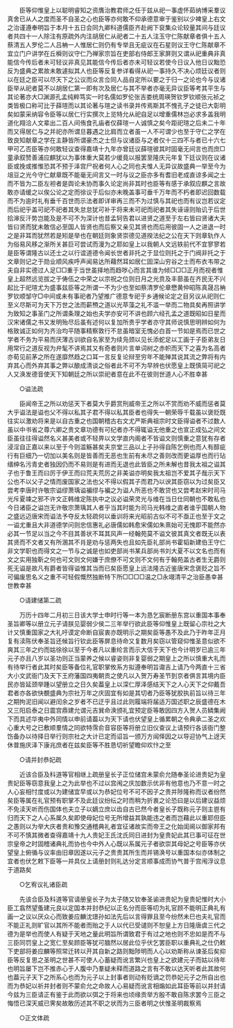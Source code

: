 <!-- { "loadSidebar": true } -->
　　臣等仰惟皇上以聪明睿知之资膺治教君师之任于兹从祀一事虚怀茹纳博采羣议真舍已从人之度而圣不自圣之心也臣等亦何敢不仰承德意审于鉴别以少裨皇上右文之治谨遵奉明旨于本月十五日会同九卿科道儒臣齐赴阙下裒集众论较量其间与廷议者共四十一人除注有原疏外内注胡居仁从祀者二十五人注玉守仁陈献章者俱十五人蔡清五人罗伦二人吕柟一人惟居仁则仍有专举且无疵议在石星则议王守仁陈献章不宜立门户讲学在丘橓则议守仁乃禅家宗旨在吏部右侍郎王家屏则又谓从祀重典非真能信今传后者未可轻议非真见其能信今传后者亦未可轻议若使今日议入他日议黜恐反为盛典之累故未敢遽拟其人也臣等反复参详看得从祀一事持久不决心烦廷议者则以在廷之臣可以尽天下之公议而众言佥同人品自定所以要之于归一之论也今与议诸臣举从祀者莫不以胡居仁第一即有次及居仁与其不举者亦毫无异议臣等考其平生与其论著亦大□渊源孔孟纯粹笃实一时名儒如罗伦张吉娄统周瑛贺钦罗钦顺张元祯之类皆极口称可比于薛瑄而以其论著与瑄之读书录并传焉斯其不愧孔子之徒已大彰明矣如蒙采纳容令臣等以居仁行实撰次上览特允从祀自足以增重儒林岂必求多盖我明道化翔洽人文辈出二百人间侑食孔庙者仅薛瑄一人诚慎之矣今距祀瑄之后未二十年而又得居仁与之并祀亦所谓旦暮遇之比肩而立者虽一人不可谓少也至于守仁之学在致良知献章之学在主静皆所谓豪杰之士但与议诸臣与之者仅十三四不与者已十六七甲可乙否臣等亦何敢轻议查得嘉靖十九年亦曾廷议薛瑄彼其时固毫无间言也而庶□童承叙赞善浦应麒犹以为事体重大莫若少缓竟以报罢至隆庆元年复下廷议则在议诸臣或挽或推惟恐其不预于泽宫尸祝者何人心之同也夫惟人无异议故盛典一举至今为俎豆之光今守仁献章既不能毫无间言又一时与议之臣亦多有耆旧老成直谅多闻之士而不皆为二臣左袒者是舆论未协而事久论定尚非其时也臣等有感于承叙应麒之言故敢亦请缓之以俟公论之定而徐议于后似亦未晚盖事可垂千万年而不朽者即迟回数载而不为逾时礼有垂千百世而示法者即详审再三而不为过慎与其祀也而有议岂若议定而后祀乎盖可祀不祀者其失怠怠犹可补于将来未可祀而祀者其失诬诬则贻讥于后世拾渖反汗势岂能及是不可不为深计也昔孟轲告君以进贤之道至于左右皆曰贤诸大夫皆曰贤而犹未敢信必至国人皆贤也而后察又亲见其贤也而后用彼固一人之进退一时之是非耳而犹然若是矧是举也在朝廷则象贤崇德见道揆法纪之公在天下则章轨作人为俗易风移之渐所关甚巨可尝试而漫为之耶如皇上以我朝人文远轶前代不宜寥寥若是臣等谓隆古以还士之以行谊道德令闻长世者非托之于显位则托之于门阀非托之于文章则记之于勋业顺风疾呼声闻易达所藉然耳如居仁固深山穷谷之士而布衣韦带之夫自非实德过人足□□重于当世虽择地而趋哕心而言其谁为倾□□□正月而视者惟皇上超然远览拔之于俦伍之中荣之以宗祝之位则日月之光贲及丰蔀虽在齐民无不兴起比于祀瑄尤为盛事兹臣等之所谓一不为少也至如蔡清罗伦章懋黄仲昭陈真晟吕柟罗钦顺邹守□中间或未有事祀者乃望推广德意专祀于乡通候论定之目另议从祀则仁至义尽斯可为天下万世之法而薪槱之道以光苹藻之礼不滥一举而二物具矣再照讲学为致知之事圣门之所谓条理之始也夫学亦安可不讲也顾六经孔孟之道既昭如日星而汉宋诸儒之书又发明殆尽后虽有述何以复加所贵乎学者亦守其师说慎思明辨如何为格致诚正如何为齐治均平随事精察敦行不怠虽暗室无愧必白首一节如是焉而已世之学者不务为平易而厌薄古训欲自名家至为续凫颈以见长添蛇足以工画于子臣弟友日用常行之道反视为弁髦不讲焉其又有奇者则片言单词树之赤帜而天下之喜为名高者亦荀见前茅之所在遂靡然趋之口耳一言反复论辩至穷年不能殚其说其流之弊将有内弃其心而外弃其事之弊以酿成清谈之俗者此不可不为早辨也伏愿皇上既慎简可祀之人又涣发德音使天下知朝廷之所以崇祀者意在此不在彼则世道人心不胜幸甚 

　　○谥法疏 

　　臣闻帝王之所以劝惩天下者莫大乎爵赏刑威帝王之所以不赏而劝不威而惩者莫大乎谥法是谥也父不得以私其子君不得以私其臣者也得失一朝荣辱千载虽以褒贬既往实以激劝将来是以自古重之也国朝稽古右文尤严斯典祖宗时文臣得谥者不过数人虽以中书省之尊六卿之贵文章功德有可纪者亦不得辄谥无他重之也宣正成弘之间文臣虽往往得谥然名义甚美者或不轻畀以文学直内阁者不皆谥文则慎重之意犹有存者浸淫自正嘉以来以至于今则滥觞甚矣夫京堂三品以上子孙得自陈乞例也而人有醇疵行有巨细乃一切加以美名则是皆善而无恶也生前有未尽之善则改而更谥厚也而行玷缙绅名污青史者独因仍而不易则是有进而无退也此皆臣之所未解也昔我太祖之谥其子也于鲁王而曰厉于伊王而曰荒夫荒厉之非美谥亦明矣我太祖岂不爱其子哉示天下公也不以父子之情而废国家之法也父不得以假其子而君乃以谀其臣窃以为过矣臣又尝考李唐时许敬宗谥缪萧瑀谥褊缪与褊之为谥人所恶也不敢贷也又尝考赵宋时司马光斥夏竦之邪不许文正韩维定陈执中之议必谥荣灵光与维在当日仕同朝也不敢私也今日诸臣之谥岂无许敬宗萧瑀其人者乎当其时能为司马光韩维之直者谁乎国朝人物之盛远迈唐宋而谥法予夺反太轻疏何以垂训将来光昭前古似不可不亟正也至于文之一谥尤重且大非道德学问则忠信惠礼必唐儒如韩愈宋儒如朱熹始可无愧即不能然亦必其一节足以当之今不目其善状不耳其风声一经翰苑莫不谥文彼其真文者既无以表其贤而不文者又有所溷其不肖是劝与惩两失也且如先臣礼部尚书霍韬新建伯王守仁非文学职也而得文之一节与之诚是也如吏部尚书某兵部尚书刘大夏不以文名也而有文之实用独靳之何也可文则文何嫌于庶僚不可文则不文何有于翰苑盖古者生无爵则死无谥是故凡有爵者皆得谥惟其当而已矣臣愿皇上远法隆古近鉴唐宋念褒贬之旨不可偏废思名义之重不可轻假慨然独断特下所□□□□温之□永翊清平之治臣愚幸甚世教幸甚 

　　○请建储第二疏 

　　万历十四年二月初三日该大学士申时行等一本为恳乞宸断册东宫以重国本事奉圣旨卿等以册立元子请朕见婴弱少侯二三年举行欲此臣等仰惟皇上既留心宗社之大计又慎重国家之大礼吁谟定命断自宸衷亦既明示之期矣臣等愚不及此乃于昨年正月复有渎陈伏奉圣旨还候旨行钦此臣等屏息待命又复数月矣窃以管窥仰惟圣意似欲不爽其三年之约而姑徐徐以至于今者凡以重纶言而示大信于天下也今计明岁已逾三年元子亦且八岁以圣功则正当蒙养之候以睿姿则非复婴弱之期皇上之所以慎重大礼而有待举行者此其时矣臣等备位礼官职掌攸系方拟遵奉明旨诹吉上请乃今两直十三省大小文武衙门及天下王府藩国四夷朝贡之使凡以入贺万寿圣节到京者俱言其境内臣民亦皆延颈举踵以望册立之日久矣葢皇上以深仁厚泽感结天下之人心天下之仰戴吾君者亦各欲快覩盛典为宗社万年之庆固宜有如是其切者乃臣等犹胶执前旨以待三年之期拘泥旧闻以避闰余之岁者不已迂乎且过此则履端将届适万国述职之辰盛德在木又三阳启泰之日震宫鼎建允谓元吉巽命涣颁礼宜预定臣等敢因四方入贺人员鳞集阙下而具述华夷中外同情以申前请葢以为天下请也伏望皇上循累朝之令典承二圣之欢心重大号之已敷顺羣情之同欲特霈俞音容臣等将册立旧仪查议上请预行各该衙门整饬备办以待择日举行则宗社之大计已定而诏旨一颁万方闿怿因之以导迎协气上迓天休普施庆泽下康兆庶者在兹矣臣等不胜恳切祈望瞻仰欢忭之至 

　　○请并封恭妃疏 

　　近该合臣及科道等官相继上疏册皇长子正位储宫未蒙俞允随奉圣论进贵妃为皇贵妃臣等窃意我皇上之为此举也不过以宫闱之庆加数示优非有他意也乃不意一时之人心妄相忖度或以为建储宜早或以为恭妃位号不可不因子之贵并陟隆称而议者纷然矣臣等属在礼官预有职掌不及此廷议纷纭之时而稍为折衷之论恐曰是以后建议益烦不免渎天听而伤国体也夫立子以嫡立庶以齿自古已然今者皇长子既称元子则主鬯有归而天下之人心系属久矣即使母妃位号无所增益其孰能违之者而岂藉此以重耶但臣之愚则以为举大庆者贵和豫交通稽典礼者宜征诸故实而帝王之化始闺阃以御家邦有不可不慎其微者查得嘉靖十九人贵妃王氏沈氏同日进封为皇贵妃此其已事可征在世宗皇帝之时固稽诸典礼而协也今中外人心既以系属元子者欲崇其母妃之号臣等亦伏望皇上俯循与议率由旧章因遂以元子之贵贵其所生而并锡涣号以重国本似亦体制之宜者也伏乞敕下臣等一并具仪上请册封则礼达分定言顺事成而协气普于宫闱浮议息于道路矣 

　　○乞宥议礼诸臣疏 

　　先该合臣及科道等官请册皇长子为太子随又钦奉圣谕进贵妃为皇贵妃惟时大小臣工翕然望蚤建元良以定国本并封恭纪以正名分而臣等叨为礼官顾不能明正典礼有画一之议以厌众心而致姜应麟沈璟孙如法先后以言得罪且至今纷然未巳也夫礼官而不能正礼则旷官以其所不能者而贻之于人以代已受谴则不恕皇上方日隆唐虞三代之德为是举也而使人有疑于天地之量此明旨所谓致君于有过之地也则不忠如是而不与三臣同罚皇上之宽仁至矣顾臣等犹可腼然以居此位乎伏乞罢臣职以重典礼之仕仍敕下吏部将姜应麟等照常迁转以开其自新之路则黜陟明而人心以劝斯称从谏圣后矣抑臣等反复思之圣明之世甚不可使人心蓄疑而讹言繁兴也皇上之欲建元子而姑以待年也明旨屡下岂不推赤心于人腹中乃羣疑未释而道路之言有不敢以达天听者此其故何也葢元子天下之所系心也而为元子以上封事者则动有贬谪之罚恭妃元子之所自出也而为恭妃以祈并封者则不蒙俞允之命故人心易疑而讹言相煽如此耳臣等前以并封请今兹为三臣请正有鉴于此而欲以弭之于将来也顷缘贡举方殷不敢自陈求罢今三臣之悔悟已深天威已霁矣故敢历述其不职之状而为三臣者明之伏惟圣明裁察焉 

　　○正文体疏 

